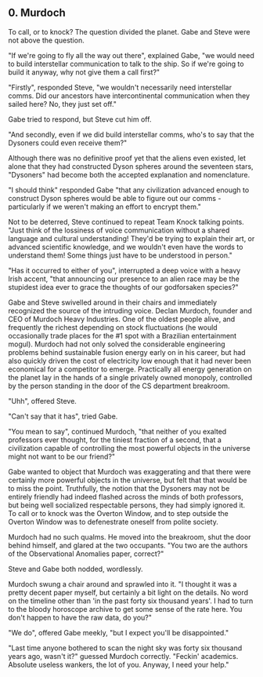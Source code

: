 ## 0. Murdoch

To call, or to knock? The question divided the planet. Gabe and Steve were not above the question.

"If we're going to fly all the way out there", explained Gabe, "we would need to build interstellar communication to talk to the ship. So if we're going to build it anyway, why not give them a call first?"

"Firstly", responded Steve, "we wouldn't necessarily need interstellar comms. Did our ancestors have intercontinental communication when they sailed here? No, they just set off."

Gabe tried to respond, but Steve cut him off.

"And secondly, even if we did build interstellar comms, who's to say that the Dysoners could even receive them?"

Although there was no definitive proof yet that the aliens even existed, let alone that they had constructed Dyson spheres around the seventeen stars, "Dysoners" had become both the accepted explanation and nomenclature.

"I should think" responded Gabe "that any civilization advanced enough to construct Dyson spheres would be able to figure out our comms - particularly if we weren't making an effort to encrypt them."

Not to be deterred, Steve continued to repeat Team Knock talking points. "Just think of the lossiness of voice communication without a shared language and cultural understanding! They'd be trying to explain their art, or advanced scientific knowledge, and we wouldn't even have the words to understand them! Some things just have to be understood in person."

"Has it occurred to either of you", interrupted a deep voice with a heavy Irish accent, "that announcing our presence to an alien race may be the stupidest idea ever to grace the thoughts of our godforsaken species?"

Gabe and Steve swivelled around in their chairs and immediately recognized the source of the intruding voice. Declan Murdoch, founder and CEO of Murdoch Heavy Industries. One of the oldest people alive, and frequently the richest depending on stock fluctuations (he would occasionally trade places for the #1 spot with a Brazilian entertainment mogul). Murdoch had not only solved the considerable engineering problems behind sustainable fusion energy early on in his career, but had also quickly driven the cost of electricity low enough that it had never been economical for a competitor to emerge. Practically all energy generation on the planet lay in the hands of a single privately owned monopoly, controlled by the person standing in the door of the CS department breakroom.

"Uhh", offered Steve.

"Can't say that it has", tried Gabe.

"You mean to say", continued Murdoch, "that neither of you exalted professors ever thought, for the tiniest fraction of a second, that a civilization capable of controlling the most powerful objects in the universe might not want to be our friend?"

Gabe wanted to object that Murdoch was exaggerating and that there were certainly more powerful objects in the universe, but felt that that would be to miss the point. Truthfully, the notion that the Dysoners may not be entirely friendly had indeed flashed across the minds of both professors, but being well socialized respectable persons, they had simply ignored it. To call or to knock was the Overton Window, and to step outside the Overton Window was to defenestrate oneself from polite society.

Murdoch had no such qualms. He moved into the breakroom, shut the door behind himself, and glared at the two occupants. "You two are the authors of the Observational Anomalies paper, correct?"

Steve and Gabe both nodded, wordlessly.

Murdoch swung a chair around and sprawled into it. "I thought it was a pretty decent paper myself, but certainly a bit light on the details. No word on the timeline other than 'in the past forty six thousand years'. I had to turn to the bloody horoscope archive to get some sense of the rate here. You don't happen to have the raw data, do you?"

"We do", offered Gabe meekly, "but I expect you'll be disappointed."

"Last time anyone bothered to scan the night sky was forty six thousand years ago, wasn't it?" guessed Murdoch correctly. "Feckin' academics. Absolute useless wankers, the lot of you. Anyway, I need your help."
